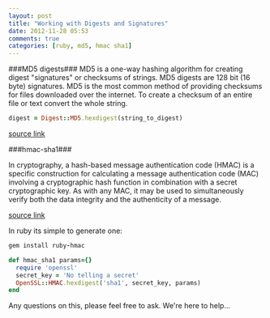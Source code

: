 ```yaml
---
layout: post
title: "Working with Digests and Signatures"
date: 2012-11-28 05:53
comments: true
categories: [ruby, md5, hmac sha1]
---
```


###MD5 digests###
MD5 is a one-way hashing algorithm for creating digest "signatures" or checksums of strings. MD5 digests are 128 bit (16 byte) signatures. MD5 is the most common method of providing checksums for files downloaded over the internet.
To create a checksum of an entire file or text convert the whole string. 


```ruby
digest = Digest::MD5.hexdigest(string_to_digest)
```

[source link](http://www.siaris.net/index.cgi/Programming/LanguageBits/Ruby/MD5.rdoc)

###hmac-sha1###

In cryptography, a hash-based message authentication code (HMAC) is a specific construction for calculating a message authentication code (MAC) involving a cryptographic hash function in combination with a secret cryptographic key. As with any MAC, it may be used to simultaneously verify both the data integrity and the authenticity of a message.

[source link](http://en.wikipedia.org/wiki/Hash-based_message_authentication_code)

In ruby its simple to generate one:

```ruby
gem install ruby-hmac

def hmac_sha1 params={}
  require 'openssl'
  secret_key = 'No telling a secret'
  OpenSSL::HMAC.hexdigest('sha1', secret_key, params)
end
```

Any questions on this, please feel free to ask. We're here to help...
